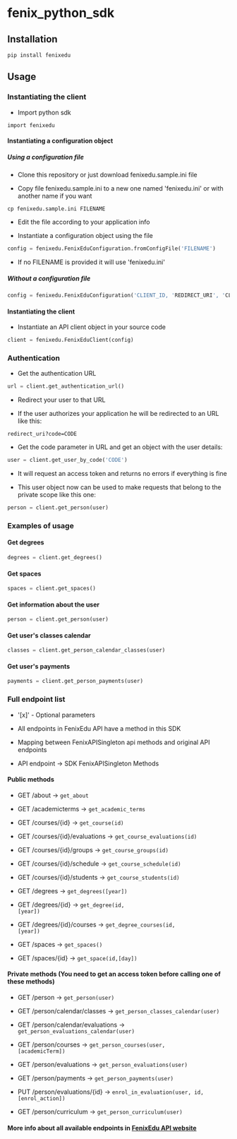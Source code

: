 fenix_python_sdk
================

## Installation
```
pip install fenixedu
```

## Usage

### Instantiating the client

* Import python sdk

```
import fenixedu
```

#### Instantiating a configuration object

##### Using a configuration file

* Clone this repository or just download fenixedu.sample.ini file</b>

* Copy file fenixedu.sample.ini to a new one named 'fenixedu.ini' or with another name if you want

```
cp fenixedu.sample.ini FILENAME
```

* Edit the file according to your application info

* Instantiate a configuration object using the file

```python
config = fenixedu.FenixEduConfiguration.fromConfigFile('FILENAME')
```

* If no FILENAME is provided it will use 'fenixedu.ini'

##### Without a configuration file

```python
config = fenixedu.FenixEduConfiguration('CLIENT_ID, 'REDIRECT_URI', 'CLIENT_SECRET', 'BASE_URL')
```

#### Instantiating the client
* Instantiate an API client object in your source code

```python
client = fenixedu.FenixEduClient(config)
```

### Authentication

* Get the authentication URL

```python
url = client.get_authentication_url()
```

* Redirect your user to that URL

* If the user authorizes your application he will be redirected to an URL like this:

```
redirect_uri?code=CODE
```

* Get the code parameter in URL and get an object with the user details:

```python
user = client.get_user_by_code('CODE')
```

* It will request an access token and returns no errors if everything is fine

* This user object now can be used to make requests that belong to the private scope like this one:

```python
person = client.get_person(user)
```

### Examples of usage

#### Get degrees
```python
degrees = client.get_degrees()
```

#### Get spaces
```python
spaces = client.get_spaces()
```

#### Get information about the user
```python
person = client.get_person(user)
```

#### Get user's classes calendar
```python
classes = client.get_person_calendar_classes(user)
```

#### Get user's payments
```python
payments = client.get_person_payments(user)
```

### Full endpoint list

* '[x]' - Optional parameters

* All endpoints in FenixEdu API have a method in this SDK

* Mapping between FenixAPISingleton api methods and original API endpoints

* API endpoint -> SDK FenixAPISingleton Methods

#### Public methods

* GET /about -> <code>get_about</code>

* GET /academicterms -> <code>get_academic_terms</code>

* GET /courses/{id} -> <code>get_course(id)</code>

* GET /courses/{id}/evaluations -> <code>get_course_evaluations(id)</code>

* GET /courses/{id}/groups -> <code>get_course_groups(id)</code>

* GET /courses/{id}/schedule ->  <code>get_course_schedule(id)</code>

* GET /courses/{id}/students ->  <code>get_course_students(id)</code>

* GET /degrees -> <code>get_degrees([year])</code>

* GET /degrees/{id} ->  <code>get_degree(id, [year])</code>

* GET /degrees/{id}/courses -> <code>get_degree_courses(id, [year])</code>

* GET /spaces -> <code>get_spaces()</code>

* GET /spaces/{id} -> <code>get_space(id,[day])</code>

#### Private methods (You need to get an access token before calling one of these methods)</b>

* GET /person -> <code>get_person(user)</code>

* GET /person/calendar/classes -> <code>get_person_classes_calendar(user)</code>

* GET /person/calendar/evaluations -> <code>get_person_evaluations_calendar(user)</code>

* GET /person/courses -> <code>get_person_courses(user, [academicTerm])</code>

* GET /person/evaluations -> <code>get_person_evaluations(user)</code>

* GET /person/payments -> <code>get_person_payments(user)</code>

* PUT /person/evaluations/{id} -> <code>enrol_in_evaluation(user, id, [enrol_action])</code>

* GET /person/curriculum -> <code>get_person_curriculum(user)</code>

#### More info about all available endpoints in <a href="http://fenixedu.org/dev/api/">FenixEdu API website</a>
